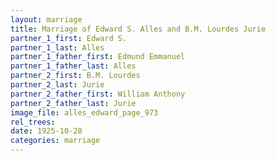 ```yaml
---
layout: marriage
title: Marriage of Edward S. Alles and B.M. Lourdes Jurie
partner_1_first: Edward S.
partner_1_last: Alles
partner_1_father_first: Edmund Emmanuel
partner_1_father_last: Alles
partner_2_first: B.M. Lourdes
partner_2_last: Jurie
partner_2_father_first: William Anthony
partner_2_father_last: Jurie
image_file: alles_edward_page_973
rel_trees:
date: 1925-10-28
categories: marriage
---
```


